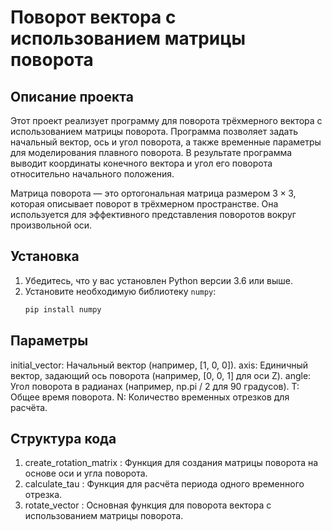 # Поворот вектора с использованием матрицы поворота

## Описание проекта

Этот проект реализует программу для поворота трёхмерного вектора с использованием матрицы поворота. Программа позволяет задать начальный вектор, ось и угол поворота, а также временные параметры для моделирования плавного поворота. В результате программа выводит координаты конечного вектора и угол его поворота относительно начального положения.

Матрица поворота — это ортогональная матрица размером $3 \times 3$, которая описывает поворот в трёхмерном пространстве. Она используется для эффективного представления поворотов вокруг произвольной оси.

## Установка

1. Убедитесь, что у вас установлен Python версии 3.6 или выше.
2. Установите необходимую библиотеку `numpy`:
   ```bash
   pip install numpy
## Параметры
initial_vector: Начальный вектор (например, [1, 0, 0]).
axis: Единичный вектор, задающий ось поворота (например, [0, 0, 1] для оси Z).
angle: Угол поворота в радианах (например, np.pi / 2 для 90 градусов).
T: Общее время поворота.
N: Количество временных отрезков для расчёта.
## Структура кода
1. create_rotation_matrix : Функция для создания матрицы поворота на основе оси и угла поворота.
2. calculate_tau : Функция для расчёта периода одного временного отрезка.
3. rotate_vector : Основная функция для поворота вектора с использованием матрицы поворота.
